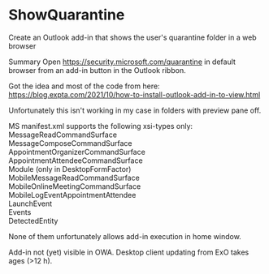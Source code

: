 # ShowQuarantine

Create an Outlook add-in that shows the user's quarantine folder in a web browser

Summary Open https://security.microsoft.com/quarantine in default browser from an add-in button in the Outlook ribbon.

Got the idea and most of the code from here: https://blog.expta.com/2021/10/how-to-install-outlook-add-in-to-view.html

Unfortunately this isn't working in my case in folders with preview pane off.

MS manifest.xml supports the following xsi-types only:                                
MessageReadCommandSurface                                                        
MessageComposeCommandSurface                                                     
AppointmentOrganizerCommandSurface                                            
AppointmentAttendeeCommandSurface                                                 
Module (only in DesktopFormFactor)                                              
MobileMessageReadCommandSurface                                                 
MobileOnlineMeetingCommandSurface                                               
MobileLogEventAppointmentAttendee                                              
LaunchEvent                                                                   
Events                                                                       
DetectedEntity                                                                 

None of them unfortunately allows add-in execution in home window.              

Add-in not (yet) visible in OWA. Desktop client updating from ExO takes ages (>12 h).
